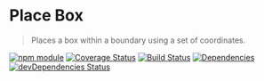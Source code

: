 # Place Box

> Places a box within a boundary using a set of coordinates.

[![npm module](https://badge.fury.io/js/place-box.svg)](https://www.npmjs.org/package/place-box)
[![Coverage Status](https://coveralls.io/repos/github/christianhg/place-box/badge.svg?branch=master)](https://coveralls.io/github/christianhg/place-box?branch=master)
[![Build Status](https://travis-ci.org/christianhg/place-box.svg?branch=master)](https://travis-ci.org/christianhg/place-box)
[![Dependencies](https://david-dm.org/christianhg/place-box.svg)](https://david-dm.org/christianhg/place-box)
[![devDependencies Status](https://david-dm.org/christianhg/place-box/dev-status.svg)](https://david-dm.org/christianhg/place-box?type=dev)
